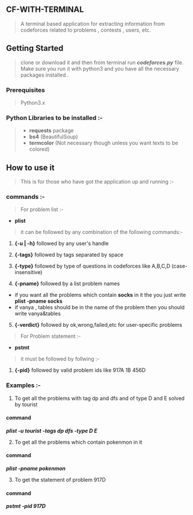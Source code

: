 ## **CF-WITH-TERMINAL**

> A terminal based application for extracting information from codeforces related to problems , contests , users, etc.

## Getting  Started
> clone or download it and then from terminal run **_codeforces.py_** file.  
Make sure you run it with python3 and you have all the necessary packages installed .

### **Prerequisites**
>   Python3.x

### Python Libraries to be installed :-
> * **requests** package
> * **bs4** (BeautifulSoup)
> * **termcolor** (Not necessary though unless you want texts to be colored)

## How to use it
> This is for those who have got the application up and running :-
### commands :-
> For problem list  :-
* **plist**  

> it can be followed by any combination of the following commands:-
1. **{-u | -h}** followed by any user's handle
>
2. **{-tags}** followed by tags separated by space
 >
3. **{-type}** followed by type of questions in codeforces like A,B,C,D (case-insensitive)
>
4. **{-pname}** followed by a list problem names
  * if you want all the problems which contain **socks** in it the you just write **plist -pname socks**
  * if vanya , tables should be in the name of the problem then you should write vanya&tables
>  
5. **{-verdict}** followed by ok,wrong,failed,etc for user-specific problems

> For Problem statement :-  
* **pstmt**

>it must be followed by follwing :-
1. **{-pid}** followed by valid problem ids like 917A 1B 456D
>
### Examples :-
>
1. To get all the problems with tag dp and dfs and of type D and E solved by tourist  
  #### **command**  
  **_plist -u tourist -tags dp dfs -type D E_**
>
2. To get all the problems which contain pokenmon in it  
#### **command**  
**_plist -pname pokenmon_**
>
3. To get the statement of problem 917D
#### **command**
**_pstmt -pid 917D_**
